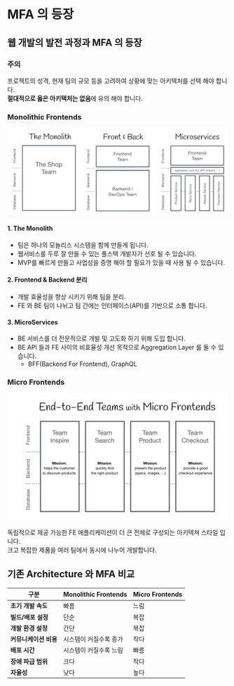 # MFA 의 등장

## 웹 개발의 발전 과정과 MFA 의 등장

### 주의
프로젝트의 성격, 현재 팀의 규모 등을 고려하여 상황에 맞는 아키텍처를 선택 해야 합니다.   
**절대적으로 옳은 아키택처는 없음**에 유의 해야 합니다.

### Monolithic Frontends
![모놀리스](images/monolithic-frontends.png)

#### 1. The Monolith
* 팀은 하나의 모놀리스 시스템을 함께 만들게 됩니다.
* 웹서비스를 두루 잘 만들 수 있는 풀스택 개발자가 선호 될 수 있습니다.
* MVP를 빠르게 만들고 사업성을 증명 해야 할 필요가 있을 때 사용 될 수 있습니다.

#### 2. Frontend & Backend 분리
* 개발 효율성을 향상 시키기 위해 팀을 분리.
* FE 와 BE 팀이 나뉘고 팀 간에는 인터페이스(API)를 기반으로 소통 합니다.

#### 3. MicroServices
* BE 서비스를 더 전문적으로 개발 및 고도화 하기 위해 도입 합니다.
* BE API 들과 FE 사이의 비효율성 개선 목적으로 Aggregation Layer 를 둘 수 있습니다.
  * BFF(Backend For Frontend), GraphQL

### Micro Frontends
![마이크로 프론트엔드](images/end-to-end-teams-with-micro-frontends.png)

독립적으로 제공 가능한 FE 애플리케이션이 더 큰 전체로 구성되는 아키텍쳐 스타일 입니다.  
크고 복잡한 제품을 여러 팀에서 동시에 나누어 개발합니다.


## 기존 Architecture 와 MFA 비교

| 구분            | Monolithic Frontends | Micro Frontends |
|---------------|----------------------|-----------------|
| **초기 개발 속도**  | 빠름                   | 느림              |
| **빌드/배포 설정**  | 단순                   | 복잡              |
| **개발 환경 설정**  | 간단                   | 복잡              |
| **커뮤니케이션 비용** | 시스템이 커질수록 증가         | 작다              |
| **배포 시간**     | 시스템이 커질수록 느림         | 빠름              |
| **장애 파급 범위**  | 크다                   | 작다              |
| **자율성**       | 낮다                   | 높다              |

 
